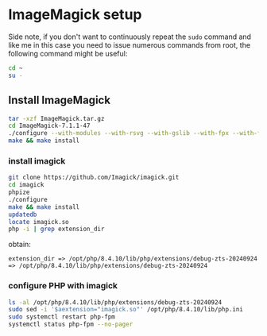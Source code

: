 # ImageMagick setup

Side note, if you don't want to continuously repeat the `sudo` command and like me in this case you need to issue numerous commands from root, the following command might be useful:

```bash
cd ~
su -
```

## Install ImageMagick

```bash
tar -xzf ImageMagick.tar.gz
cd ImageMagick-7.1.1-47
./configure --with-modules --with-rsvg --with-gslib --with-fpx --with-flif --with-fftw --verbose
make && make install
```

### install imagick

```bash
git clone https://github.com/Imagick/imagick.git
cd imagick
phpize
./configure
make && make install
updatedb
locate imagick.so
php -i | grep extension_dir
```

obtain:

```text
extension_dir => /opt/php/8.4.10/lib/php/extensions/debug-zts-20240924 => /opt/php/8.4.10/lib/php/extensions/debug-zts-20240924
```

### configure PHP with imagick

```bash
ls -al /opt/php/8.4.10/lib/php/extensions/debug-zts-20240924
sudo sed -i '$aextension="imagick.so"' /opt/php/8.4.10/lib/php.ini
sudo systemctl restart php-fpm
systemctl status php-fpm --no-pager
```
